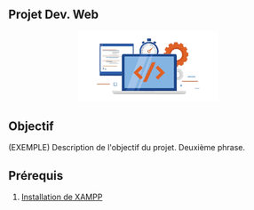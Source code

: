 ## Projet Dev. Web

<div style="text-align:center">
<img src="assets/logo_example.png" width="50%">
</div>

## Objectif

(EXEMPLE) Description de l'objectif du projet.
Deuxième phrase.

## Prérequis

1. [Installation de XAMPP](docs/config_xampp.md)
